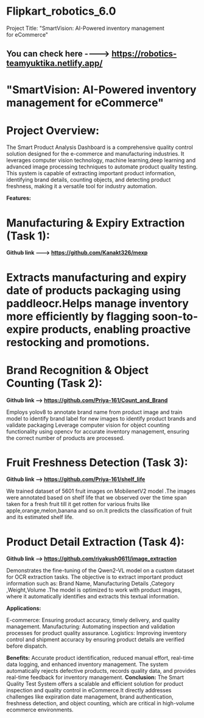 # Flipkart_robotics_6.0 
Project Title: "SmartVision: AI-Powered inventory management for eCommerce"
## You can check here ----> https://robotics-teamyuktika.netlify.app/
# "SmartVision: AI-Powered inventory management for eCommerce"
# Project Overview:
The Smart Product Analysis Dashboard is a comprehensive quality control solution designed for the e-commerce and manufacturing industries. It leverages computer vision technology, machine learning,deep learning and advanced image processing techniques to automate product quality testing. This system is capable of extracting important product information, identifying brand details, counting objects, and detecting product freshness, making it a versatile tool for industry automation.

**Features:**
# Manufacturing & Expiry Extraction (Task 1):
**Github link ---> https://github.com/Kanakt326/mexp**

# Extracts manufacturing and expiry date of products packaging using paddleocr.Helps  manage inventory more efficiently by flagging soon-to-expire products, enabling proactive restocking and promotions.

# Brand Recognition & Object Counting (Task 2):
**Github link --> https://github.com/Priya-161/Count_and_Brand**

Employs yolov8 to annotate brand name from product image and train model to identify brand label for new images  to identify product brands and validate packaging 
Leverage computer vision for  object counting functionality using opencv for accurate inventory management, ensuring the correct number of products are processed.
# Fruit Freshness Detection (Task 3):
**Github link --> https://github.com/Priya-161/shelf_life**

We trained dataset of 5601 fruit images on MobilenetV2 model .The images were annotated based on shelf life that we observed over the time span taken for a fresh fruit till it get rotten for various fruits like apple,orange,melon,banana and so on.It predicts the classification of fruit and its estimated shelf life.
# Product Detail Extraction (Task 4):
**Github link -->  https://github.com/riyakush0611/image_extraction**

Demonstrates the fine-tuning of the Qwen2-VL model on a custom dataset for OCR extraction tasks. The objective is to extract important product information such as:
Brand Name,  Manufacturing Details ,Category ,Weight,Volume .The model is optimized to work with product images, where it automatically identifies and extracts this textual information.


**Applications:**

E-commerce: Ensuring product accuracy, timely delivery, and quality management.
Manufacturing: Automating inspection and validation processes for product quality assurance.
Logistics: Improving inventory control and shipment accuracy by ensuring product details are verified before dispatch.


**Benefits:** Accurate product identification, reduced manual effort, real-time data logging, and enhanced inventory management.
The system automatically rejects defective products, records quality data, and provides real-time feedback for inventory management.
**Conclusion:**
The Smart Quality Test System offers a scalable and efficient solution for product inspection and quality control in eCommerce.It directly addresses challenges like expiration date management, brand authentication, freshness detection, and object counting, which are critical in high-volume ecommerce environments.
